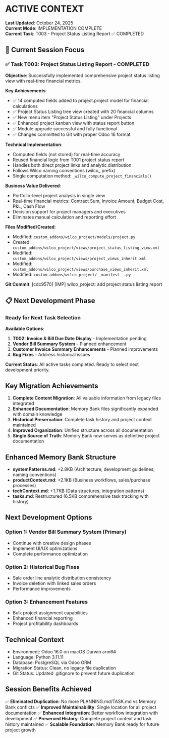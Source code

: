 # ACTIVE CONTEXT

**Last Updated**: October 24, 2025  
**Current Mode**: IMPLEMENTATION COMPLETE  
**Current Task**: T003 - Project Status Listing Report ✅ COMPLETED

## 🎯 Current Session Focus

### ✅ Task T003: Project Status Listing Report - COMPLETED

**Objective**: Successfully implemented comprehensive project status listing view with real-time financial metrics.

**Key Achievements**:
- ✅ 14 computed fields added to project.project model for financial calculations
- ✅ Project Status Listing tree view created with 20 financial columns
- ✅ New menu item "Project Status Listing" under Projects
- ✅ Enhanced project kanban view with status report button
- ✅ Module upgrade successful and fully functional
- ✅ Changes committed to Git with proper Odoo 16 format

**Technical Implementation**:
- Computed fields (not stored) for real-time accuracy
- Reused financial logic from T001 project status report
- Handles both direct project links and analytic distribution
- Follows Wilco naming conventions (wilco_ prefix)
- Single computation method: `_wilco_compute_project_financials()`

**Business Value Delivered**:
- Portfolio-level project analysis in single view
- Real-time financial metrics: Contract Sum, Invoice Amount, Budget Cost, P&L, Cash Flow
- Decision support for project managers and executives
- Eliminates manual calculation and reporting effort

**Files Modified/Created**:
- Modified: `custom_addons/wilco_project/models/project.py`
- Created: `custom_addons/wilco_project/views/project_status_listing_view.xml`
- Modified: `custom_addons/wilco_project/views/project_views_inherit.xml`
- Modified: `custom_addons/wilco_project/views/purchase_views_inherit.xml`
- Modified: `custom_addons/wilco_project/__manifest__.py`

**Git Commit**: [cdc9570] [IMP] wilco_project: add project status listing report

## 📋 Next Development Phase

### Ready for Next Task Selection

**Available Options**:
1. **T002: Invoice & Bill Due Date Display** - Implementation pending
2. **Vendor Bill Summary System** - Planned enhancement
3. **Customer Invoice Summary Enhancements** - Planned improvements
4. **Bug Fixes** - Address historical issues

**Current Status**: All active tasks completed. Ready to select next development priority.

## Key Migration Achievements
1. **Complete Content Migration**: All valuable information from legacy files integrated
2. **Enhanced Documentation**: Memory Bank files significantly expanded with domain knowledge
3. **Historical Preservation**: Complete task history and project context maintained
4. **Improved Organization**: Unified structure across all documentation
5. **Single Source of Truth**: Memory Bank now serves as definitive project documentation

## Enhanced Memory Bank Structure
- **systemPatterns.md**: +2.8KB (Architecture, development guidelines, naming conventions)
- **productContext.md**: +2.1KB (Business workflows, sales/purchase processes)
- **techContext.md**: +1.7KB (Data structures, integration patterns)
- **tasks.md**: Restructured (6.5KB comprehensive task tracking with history)

## Next Development Options
### Option 1: Vendor Bill Summary System (Primary)
- Continue with creative design phases
- Implement UI/UX optimizations
- Complete performance optimization

### Option 2: Historical Bug Fixes
- Sale order line analytic distribution consistency
- Invoice deletion with linked sales orders
- Performance improvements

### Option 3: Enhancement Features  
- Bulk project assignment capabilities
- Enhanced financial reporting
- Project profitability dashboards

## Technical Context
- Environment: Odoo 16.0 on macOS Darwin arm64
- Language: Python 3.11.11
- Database: PostgreSQL via Odoo ORM
- Migration Status: Clean, no legacy file duplication
- Git Status: Updated .gitignore to prevent future duplication

## Session Benefits Achieved
✅ **Eliminated Duplication**: No more PLANNING.md/TASK.md vs Memory Bank conflicts
✅ **Improved Maintainability**: Single location for all project documentation
✅ **Enhanced Integration**: Better workflow integration with development
✅ **Preserved History**: Complete project context and task history maintained
✅ **Scalable Foundation**: Memory Bank ready for future project growth

